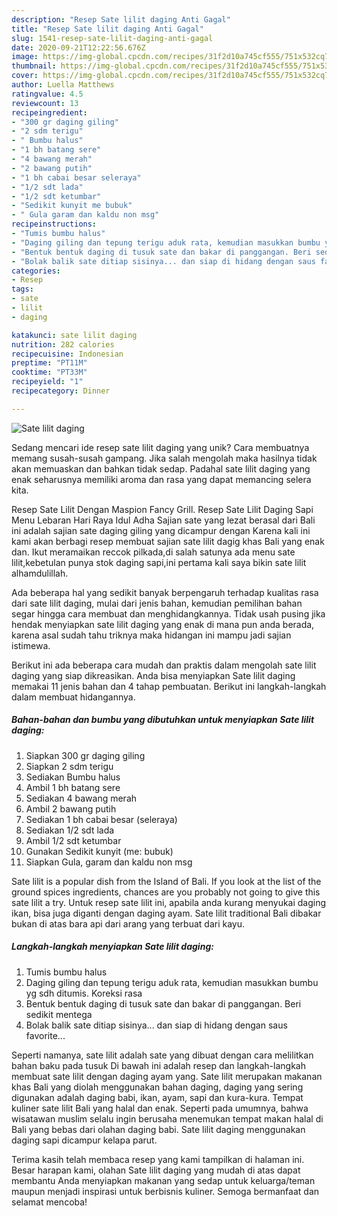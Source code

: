 ```yaml
---
description: "Resep Sate lilit daging Anti Gagal"
title: "Resep Sate lilit daging Anti Gagal"
slug: 1541-resep-sate-lilit-daging-anti-gagal
date: 2020-09-21T12:22:56.676Z
image: https://img-global.cpcdn.com/recipes/31f2d10a745cf555/751x532cq70/sate-lilit-daging-foto-resep-utama.jpg
thumbnail: https://img-global.cpcdn.com/recipes/31f2d10a745cf555/751x532cq70/sate-lilit-daging-foto-resep-utama.jpg
cover: https://img-global.cpcdn.com/recipes/31f2d10a745cf555/751x532cq70/sate-lilit-daging-foto-resep-utama.jpg
author: Luella Matthews
ratingvalue: 4.5
reviewcount: 13
recipeingredient:
- "300 gr daging giling"
- "2 sdm terigu"
- " Bumbu halus"
- "1 bh batang sere"
- "4 bawang merah"
- "2 bawang putih"
- "1 bh cabai besar seleraya"
- "1/2 sdt lada"
- "1/2 sdt ketumbar"
- "Sedikit kunyit me bubuk"
- " Gula garam dan kaldu non msg"
recipeinstructions:
- "Tumis bumbu halus"
- "Daging giling dan tepung terigu aduk rata, kemudian masukkan bumbu yg sdh ditumis. Koreksi rasa"
- "Bentuk bentuk daging di tusuk sate dan bakar di panggangan. Beri sedikit mentega"
- "Bolak balik sate ditiap sisinya... dan siap di hidang dengan saus favorite..."
categories:
- Resep
tags:
- sate
- lilit
- daging

katakunci: sate lilit daging 
nutrition: 282 calories
recipecuisine: Indonesian
preptime: "PT11M"
cooktime: "PT33M"
recipeyield: "1"
recipecategory: Dinner

---
```



![Sate lilit daging](https://img-global.cpcdn.com/recipes/31f2d10a745cf555/751x532cq70/sate-lilit-daging-foto-resep-utama.jpg)

Sedang mencari ide resep sate lilit daging yang unik? Cara membuatnya memang susah-susah gampang. Jika salah mengolah maka hasilnya tidak akan memuaskan dan bahkan tidak sedap. Padahal sate lilit daging yang enak seharusnya memiliki aroma dan rasa yang dapat memancing selera kita.

Resep Sate Lilit Dengan Maspion Fancy Grill. Resep Sate Lilit Daging Sapi Menu Lebaran Hari Raya Idul Adha Sajian sate yang lezat berasal dari Bali ini adalah sajian sate daging giling yang dicampur dengan Karena kali ini kami akan berbagi resep membuat sajian sate lilit dagig khas Bali yang enak dan. Ikut meramaikan reccok pilkada,di salah satunya ada menu sate lilit,kebetulan punya stok daging sapi,ini pertama kali saya bikin sate lilit alhamdulillah.

Ada beberapa hal yang sedikit banyak berpengaruh terhadap kualitas rasa dari sate lilit daging, mulai dari jenis bahan, kemudian pemilihan bahan segar hingga cara membuat dan menghidangkannya. Tidak usah pusing jika hendak menyiapkan sate lilit daging yang enak di mana pun anda berada, karena asal sudah tahu triknya maka hidangan ini mampu jadi sajian istimewa.


Berikut ini ada beberapa cara mudah dan praktis dalam mengolah sate lilit daging yang siap dikreasikan. Anda bisa menyiapkan Sate lilit daging memakai 11 jenis bahan dan 4 tahap pembuatan. Berikut ini langkah-langkah dalam membuat hidangannya.

<!--inarticleads1-->

##### Bahan-bahan dan bumbu yang dibutuhkan untuk menyiapkan Sate lilit daging:

1. Siapkan 300 gr daging giling
1. Siapkan 2 sdm terigu
1. Sediakan  Bumbu halus
1. Ambil 1 bh batang sere
1. Sediakan 4 bawang merah
1. Ambil 2 bawang putih
1. Sediakan 1 bh cabai besar (seleraya)
1. Sediakan 1/2 sdt lada
1. Ambil 1/2 sdt ketumbar
1. Gunakan Sedikit kunyit (me: bubuk)
1. Siapkan  Gula, garam dan kaldu non msg


Sate lilit is a popular dish from the Island of Bali. If you look at the list of the ground spices ingredients, chances are you probably not going to give this sate lilit a try. Untuk resep sate lilit ini, apabila anda kurang menyukai daging ikan, bisa juga diganti dengan daging ayam. Sate lilit traditional Bali dibakar bukan di atas bara api dari arang yang terbuat dari kayu. 

<!--inarticleads2-->

##### Langkah-langkah menyiapkan Sate lilit daging:

1. Tumis bumbu halus
1. Daging giling dan tepung terigu aduk rata, kemudian masukkan bumbu yg sdh ditumis. Koreksi rasa
1. Bentuk bentuk daging di tusuk sate dan bakar di panggangan. Beri sedikit mentega
1. Bolak balik sate ditiap sisinya... dan siap di hidang dengan saus favorite...


Seperti namanya, sate lilit adalah sate yang dibuat dengan cara melilitkan bahan baku pada tusuk Di bawah ini adalah resep dan langkah-langkah membuat sate lilit dengan daging ayam yang. Sate lilit merupakan makanan khas Bali yang diolah menggunakan bahan daging, daging yang sering digunakan adalah daging babi, ikan, ayam, sapi dan kura-kura. Tempat kuliner sate lilit Bali yang halal dan enak. Seperti pada umumnya, bahwa wisatawan muslim selalu ingin berusaha menemukan tempat makan halal di Bali yang bebas dari olahan daging babi. Sate lilit daging menggunakan daging sapi dicampur kelapa parut. 

Terima kasih telah membaca resep yang kami tampilkan di halaman ini. Besar harapan kami, olahan Sate lilit daging yang mudah di atas dapat membantu Anda menyiapkan makanan yang sedap untuk keluarga/teman maupun menjadi inspirasi untuk berbisnis kuliner. Semoga bermanfaat dan selamat mencoba!
